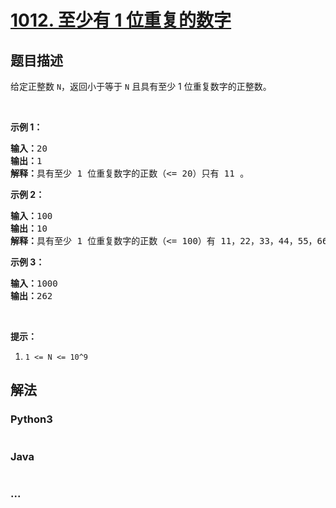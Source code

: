 # [1012. 至少有 1 位重复的数字](https://leetcode-cn.com/problems/numbers-with-repeated-digits)

## 题目描述
<!-- 这里写题目描述 -->
<p>给定正整数&nbsp;<code>N</code>，返回小于等于 <code>N</code>&nbsp;且具有至少 1 位重复数字的正整数。</p>

<p>&nbsp;</p>

<p><strong>示例 1：</strong></p>

<pre><strong>输入：</strong>20
<strong>输出：</strong>1
<strong>解释：</strong>具有至少 1 位重复数字的正数（&lt;= 20）只有 11 。
</pre>

<p><strong>示例 2：</strong></p>

<pre><strong>输入：</strong>100
<strong>输出：</strong>10
<strong>解释：</strong>具有至少 1 位重复数字的正数（&lt;= 100）有 11，22，33，44，55，66，77，88，99 和 100 。
</pre>

<p><strong>示例 3：</strong></p>

<pre><strong>输入：</strong>1000
<strong>输出：</strong>262
</pre>

<p>&nbsp;</p>

<p><strong>提示：</strong></p>

<ol>
	<li><code>1 &lt;= N &lt;= 10^9</code></li>
</ol>



## 解法
<!-- 这里可写通用的实现逻辑 -->


<!-- tabs:start -->

### **Python3**
<!-- 这里可写当前语言的特殊实现逻辑 -->

```python

```

### **Java**
<!-- 这里可写当前语言的特殊实现逻辑 -->

```java

```

### **...**
```

```

<!-- tabs:end -->